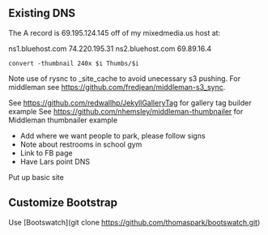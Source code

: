 ## Existing DNS

The A record is 69.195.124.145 off of my mixedmedia.us host at:

ns1.bluehost.com  74.220.195.31
ns2.bluehost.com  69.89.16.4

```
convert -thumbnail 240x $i Thumbs/$i
```

Note use of rysnc to _site_cache to avoid unecessary s3 pushing. For middleman see https://github.com/fredjean/middleman-s3_sync.

See https://github.com/redwallhp/JekyllGalleryTag for gallery tag builder example
See https://github.com/nhemsley/middleman-thumbnailer for Middleman thumbnailer example

* Add where we want people to park, please follow signs
* Note about restrooms in school gym
* Link to FB page
* Have Lars point DNS

Put up basic site

## Customize Bootstrap

Use [Bootswatch](git clone https://github.com/thomaspark/bootswatch.git)